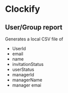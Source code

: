 # Clockify

## User/Group report
Generates a local CSV file of 
- UserId
- email
- name
- invitationStatus
- userStatus
- managerId
- managerName
- manager emai
